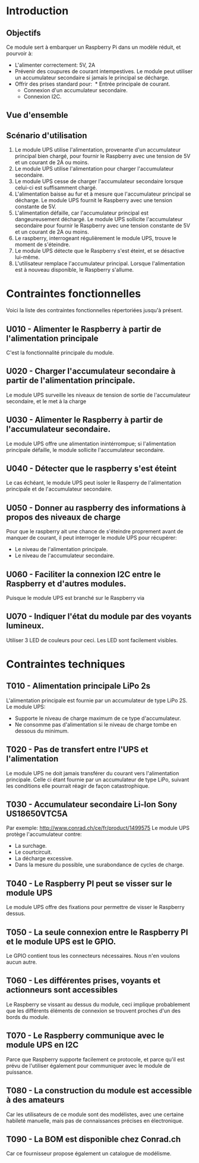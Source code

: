 # Introduction

## Objectifs
Ce module sert à embarquer un Raspberry Pi dans un modèle réduit, et pourvoir à:

* L'alimenter correctement: 5V, 2A
* Prévenir des coupures de courant intempestives. Le module peut utiliser un accumulateur secondaire si jamais le principal se décharge.
* Offrir des prises standard pour:
  * Entrée principale de courant.
  * Connexion d'un accumulateur secondaire.
  * Connexion I2C.
 
## Vue d'ensemble

## Scénario d'utilisation
1. Le module UPS utilise l'alimentation, provenante d'un accumulateur principal bien chargé, pour fournir le Raspberry avec une tension de 5V et un courant de 2A ou moins.
2. Le module UPS utilise l'alimentation pour charger l'accumulateur secondaire.
3. Le module UPS cesse de charger l'accumulateur secondaire lorsque celui-ci est suffisamment chargé.
4. L'alimentation baisse au fur et à mesure que l'accumulateur principal se décharge. Le module UPS fournit le Raspberry avec une tension constante de 5V.
5. L'alimentation défaille, car l'accumulateur principal est dangeureusement déchargé. Le module UPS sollicite l'accumulateur secondaire pour fournir le Raspberry avec une tension constante de 5V et un courant de 2A ou moins.
6. Le raspberry, interrogeant régulièrement le module UPS, trouve le moment de s'éteindre.
7. Le module UPS détecte que le Raspberry s'est éteint, et se désactive lui-même.
8. L'utilisateur remplace l'accumulateur principal. Lorsque l'alimentation est à nouveau disponible, le Raspberry s'allume.

# Contraintes fonctionnelles
Voici la liste des contraintes fonctionnelles répertoriées jusqu'à présent.

## U010 - Alimenter le Raspberry à partir de l'alimentation principale
C'est la fonctionnalité principale du module.

## U020 - Charger l'accumulateur secondaire à partir de l'alimentation principale.
Le module UPS surveille les niveaux de tension de sortie de l'accumulateur secondaire, et le met à la charge 

## U030 - Alimenter le Raspberry à partir de l'accumulateur secondaire.
Le module UPS offre une alimentation inintérrompue; si l'alimentation principale défaille, le module sollicite l'accumulateur secondaire.

## U040 - Détecter que le raspberry s'est éteint
Le cas échéant, le module UPS peut isoler le Rasperry de l'alimentation principale et de l'accumulateur secondaire.

## U050 - Donner au raspberry des informations à propos des niveaux de charge
Pour que le raspberry ait une chance de s'éteindre proprement avant de manquer de courant, il peut interroger le module UPS pour récupérer:

* Le niveau de l'alimentation principale.
* Le niveau de l'accumulateur secondaire.

## U060 - Faciliter la connexion I2C entre le Raspberry et d'autres modules.
Puisque le module UPS est branché sur le Raspberry via 

## U070 - Indiquer l'état du module par des voyants lumineux.
Utiliser 3 LED de couleurs pour ceci. Les LED sont facilement visibles.

# Contraintes techniques

## T010 - Alimentation principale LiPo 2s
L'alimentation principale est fournie par un accumulateur de type LiPo 2S. Le module UPS:

* Supporte le niveau de charge maximum de ce type d'accumulateur.
* Ne consomme pas d'alimentation si le niveau de charge tombe en dessous du minimum.

## T020 - Pas de transfert entre l'UPS et l'alimentation
Le module UPS ne doit jamais transférer du courant vers l'alimentation principale. Celle ci étant fournie par un accumulateur de type LiPo, suivant les conditions elle pourrait réagir de façon catastrophique.

## T030 - Accumulateur secondaire Li-Ion Sony US18650VTC5A
Par exemple: http://www.conrad.ch/ce/fr/product/1499575
Le module UPS protège l'accumulateur contre:

* La surchage.
* Le courtcircuit.
* La décharge excessive.
* Dans la mesure du possible, une surabondance de cycles de charge.

## T040 - Le Raspberry PI peut se visser sur le module UPS
Le module UPS offre des fixations pour permettre de visser le Raspberry dessus.

## T050 - La seule connexion entre le Raspberry PI et le module UPS est le GPIO.
Le GPIO contient tous les connecteurs nécessaires. Nous n'en voulons aucun autre.

## T060 - Les différentes prises, voyants et actionneurs sont accessibles
Le Raspberry se vissant au dessus du module, ceci implique probablement que les différents éléments de connexion se trouvent proches d'un des bords du module.

## T070 - Le Raspberry communique avec le module UPS en I2C
Parce que Raspberry supporte facilement ce protocole, et parce qu'il est prévu de l'utiliser également pour communiquer avec le module de puissance.

## T080 - La construction du module est accessible à des amateurs
Car les utilisateurs de ce module sont des modélistes, avec une certaine habileté manuelle, mais pas de connaissances précises en électronique.

## T090 - La BOM est disponible chez Conrad.ch
Car ce fournisseur propose également un catalogue de modélisme.
